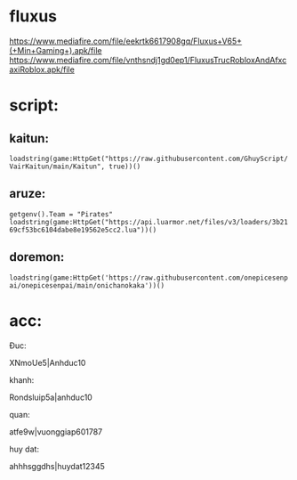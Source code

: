 # fluxus
https://www.mediafire.com/file/eekrtk6617908gq/Fluxus+V65+(+Min+Gaming+).apk/file
https://www.mediafire.com/file/vnthsndj1gd0ep1/FluxusTrucRobloxAndAfxcaxiRoblox.apk/file

# script:
## kaitun:
```loadstring(game:HttpGet("https://raw.githubusercontent.com/GhuyScript/VairKaitun/main/Kaitun", true))()```

## aruze:
`getgenv().Team = "Pirates"
loadstring(game:HttpGet("https://api.luarmor.net/files/v3/loaders/3b2169cf53bc6104dabe8e19562e5cc2.lua"))()`
## doremon:
```loadstring(game:HttpGet('https://raw.githubusercontent.com/onepicesenpai/onepicesenpai/main/onichanokaka'))()```

# acc: 

Ðuc:

XNmoUe5|Anhduc10

khanh:

Rondsluip5a|anhduc10

quan:

atfe9w|vuonggiap601787

huy dat:

ahhhsggdhs|huydat12345
